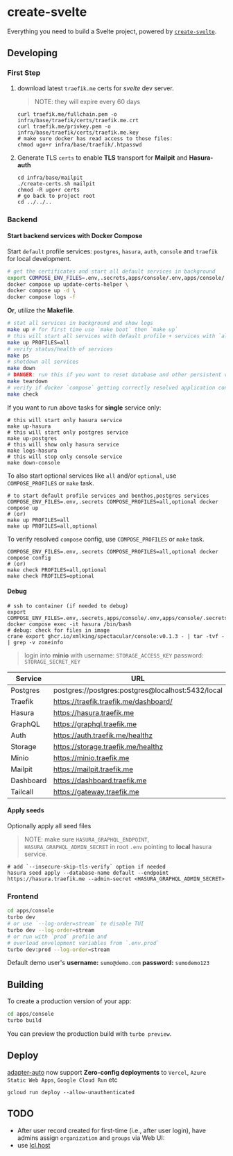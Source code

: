 # create-svelte

Everything you need to build a Svelte project, powered by [`create-svelte`](https://github.com/sveltejs/kit/tree/master/packages/create-svelte).

## Developing

### First Step

1. download latest `traefik.me` certs for _svelte_ dev server.

    > NOTE: they will expire every 60 days

    ```shell
    curl traefik.me/fullchain.pem -o infra/base/traefik/certs/traefik.me.crt
    curl traefik.me/privkey.pem -o infra/base/traefik/certs/traefik.me.key
    # make sure docker has read access to those files:
    chmod ugo+r infra/base/traefik/.htpasswd
    ```

2. Generate TLS `certs` to enable **TLS** transport for **Mailpit** and **Hasura-auth**

    ```shell
    cd infra/base/mailpit
    ./create-certs.sh mailpit
    chmod -R ugo+r certs
    # go back to project root
    cd ../../..
    ```

### Backend

#### Start backend services with Docker Compose

Start `default` profile services: `postgres`, `hasura`, `auth`, `console` and `traefik` for local development.

```sh
# get the certificates and start all default services in background
export COMPOSE_ENV_FILES=.env,.secrets,apps/console/.env,apps/console/.secrets
docker compose up update-certs-helper \
docker compose up -d \
docker compose logs -f
```

**Or**, utilize the **Makefile**.

```sh
# stat all services in background and show logs
make up # for first time use `make boot` then `make up`
# this will start all services with default profile + services with `all` profile.
make up PROFILES=all
# verify status/health of services
make ps
# shotdown all services
make down
# DANGER: run this if you want to reset database and other persistent volumes
make teardown
# verify if docker `compose` getting correctly resolved application config from .env and .secrests files
make check
```

If you want to run above tasks for **single** service only:

```shell
# this will start only hasura service
make up-hasura
# this will start only postgres service
make up-postgres
# this will show only hasura service
make logs-hasura
# this will stop only console service
make down-console
```

To also start optional services like `all` and/or `optional`, use `COMPOSE_PROFILES` or `make` task.

```shell
# to start default profile services and benthos,postgres services
COMPOSE_ENV_FILES=.env,.secrets COMPOSE_PROFILES=all,optional docker compose up
# (or)
make up PROFILES=all
make up PROFILES=all,optional
```

To verify resolved `compose` config, use `COMPOSE_PROFILES` or `make` task.

```shell
COMPOSE_ENV_FILES=.env,.secrets COMPOSE_PROFILES=all,optional docker compose config
# (or)
make check PROFILES=all,optional
make check PROFILES=optional
```

#### Debug

```shell
# ssh to container (if needed to debug)
export COMPOSE_ENV_FILES=.env,.secrets,apps/console/.env,apps/console/.secrets
docker compose exec -it hasura /bin/bash
# debug: check for files in image
crane export ghcr.io/xmlking/spectacular/console:v0.1.3 - | tar -tvf - | grep -v zoneinfo
```

> login into **minio** with username: `STORAGE_ACCESS_KEY` password: `STORAGE_SECRET_KEY`

| Service   | URL                                               |
| --------- | ------------------------------------------------- |
| Postgres  | postgres://postgres:postgres@localhost:5432/local |
| Traefik   | <https://traefik.traefik.me/dashboard/>           |
| Hasura    | <https://hasura.traefik.me>                       |
| GraphQL   | <https://graphql.traefik.me>                      |
| Auth      | <https://auth.traefik.me/healthz>                 |
| Storage   | <https://storage.traefik.me/healthz>              |
| Minio     | <https://minio.traefik.me>                        |
| Mailpit   | <https://mailpit.traefik.me>                      |
| Dashboard | <https://dashboard.traefik.me>                    |
| Tailcall  | <https://gateway.traefik.me>                      |

#### Apply seeds

Optionally apply all seed files

> NOTE: make sure `HASURA_GRAPHQL_ENDPOINT`, `HASURA_GRAPHQL_ADMIN_SECRET` in root `.env` pointing to **local** hasura service.

```shell
# add `--insecure-skip-tls-verify` option if needed
hasura seed apply --database-name default --endpoint https://hasura.traefik.me --admin-secret <HASURA_GRAPHQL_ADMIN_SECRET>
```

### Frontend

```bash
cd apps/console
turbo dev
# or use `--log-order=stream` to disable TUI
turbo dev --log-order=stream
# or run with `prod` profile and
# overload envelopment variables from `.env.prod`
turbo dev:prod --log-order=stream
```

Default demo user's **username:** `sumo@demo.com` **password:** `sumodemo123`

## Building

To create a production version of your app:

```bash
cd apps/console
turbo build
```

You can preview the production build with `turbo preview`.

## Deploy

[adapter-auto](https://kit.svelte.dev/docs/adapter-auto) now support **Zero-config deployments** to `Vercel`, `Azure Static Web Apps`, `Google Cloud Run` etc

```shell
gcloud run deploy --allow-unauthenticated
```

## TODO

- After user record created for first-time (i.e., after user login), have admins assign `organization` and `groups` via Web UI:
- use [lcl.host](https://anchor.dev/docs/lcl-host/why-lcl)
